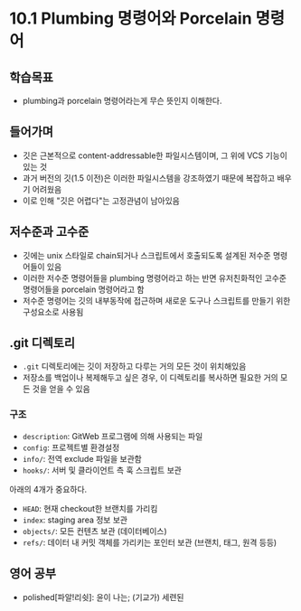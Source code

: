 # 10.1 Plumbing 명령어와 Porcelain 명령어

## 학습목표
- plumbing과 porcelain 명령어라는게 무슨 뜻인지 이해한다.

## 들어가며
- 깃은 근본적으로 content-addressable한 파일시스템이며, 그 위에 VCS 기능이 있는 것
- 과거 버전의 깃(1.5 이전)은 이러한 파일시스템을 강조하였기 때문에 복잡하고 배우기 어려웠음
- 이로 인해 "깃은 어렵다"는 고정관념이 남아있음

## 저수준과 고수준
- 깃에는 unix 스타일로 chain되거나 스크립트에서 호출되도록 설계된 저수준 명령어들이 있음
- 이러한 저수준 명령어들을 plumbing 명령어라고 하는 반면 유저친화적인 고수준 명령어들을 porcelain 명령어라고 함
- 저수준 명령어는 깃의 내부동작에 접근하며 새로운 도구나 스크립트를 만들기 위한 구성요소로 사용됨

## .git 디렉토리
- `.git` 디렉토리에는 깃이 저장하고 다루는 거의 모든 것이 위치해있음
- 저장소를 백업이나 복제해두고 싶은 경우, 이 디렉토리를 복사하면 필요한 거의 모든 것을 얻을 수 있음

### 구조
- `description`: GitWeb 프로그램에 의해 사용되는 파일
- `config`: 프로젝트별 환경설정
- `info/`: 전역 exclude 파일을 보관함
- `hooks/`: 서버 및 클라이언트 측 훅 스크립트 보관

아래의 4개가 중요하다.

- `HEAD`: 현재 checkout한 브랜치를 가리킴
- `index`: staging area 정보 보관
- `objects/`: 모든 컨텐츠 보관 (데이터베이스)
- `refs/`: 데이터 내 커밋 객체를 가리키는 포인터 보관 (브랜치, 태그, 원격 등등)

## 영어 공부
- polished[파알!리쉿]: 윤이 나는; (기교가) 세련된
